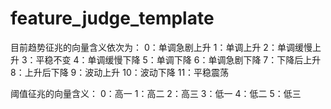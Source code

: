 # feature_judge_template



目前趋势征兆的向量含义依次为：
0：单调急剧上升
1：单调上升
2：单调缓慢上升
3：平稳不变
4：单调缓慢下降
5：单调下降
6：单调急剧下降
7：下降后上升
8：上升后下降
9：波动上升
10：波动下降
11：平稳震荡


阈值征兆的向量含义：
0：高一
1：高二
2：高三
3：低一
4：低二
5：低三
